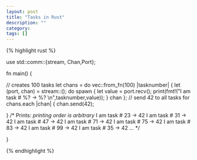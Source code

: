 ```yaml
---
layout: post
title: "Tasks in Rust"
description: ""
category: 
tags: []
---
```


{% highlight rust %}

use std::comm::{stream, Chan,Port};

fn main() {
  
// creates 100 tasks
let chans = do vec::from_fn(100) |tasknumber| {
    let (port, chan) = stream::<int>();
    do spawn {
        let value = port.recv();
        print(fmt!("I am task # %? -> %? \n",tasknumber,value));
    }
    chan
};
// send 42 to all tasks
for chans.each |chan| {
  chan.send(42);
  
}
/* Prints:
*printing order is arbitrary*
I am task # 23 -> 42 
I am task # 31 -> 42 
I am task # 47 -> 42 
I am task # 71 -> 42 
I am task # 75 -> 42 
I am task # 83 -> 42 
I am task # 99 -> 42 
I am task # 35 -> 42
...
*/


}

{% endhighlight %}


